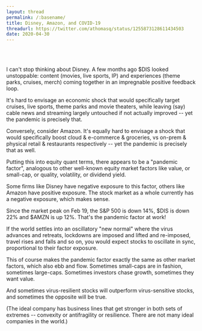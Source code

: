 ```yaml
---
layout: thread
permalink: /:basename/
title: Disney, Amazon, and COVID-19
threadurl: https://twitter.com/athomasq/status/1255873128611434503
date: 2020-04-30
---
```


<br/>
<br/>

I can't stop thinking about Disney. A few months ago $DIS looked unstoppable: content (movies, live sports, IP) and experiences (theme parks, cruises, merch) coming together in an impregnable positive feedback loop.

It's hard to envisage an economic shock that would specifically target cruises, live sports, theme parks and movie theaters, while leaving (say) cable news and streaming largely untouched if not actually improved -- yet the pandemic is precisely that.

Conversely, consider Amazon. It's equally hard to envisage a shock that would specifically boost cloud & e-commerce & groceries, vs on-prem & physical retail & restaurants respectively -- yet the pandemic is precisely that as well.

Putting this into equity quant terms, there appears to be a "pandemic factor", analogous to other well-known equity market factors like value, or small-cap, or quality, volatility, or dividend yield. 

Some firms like Disney have negative exposure to this factor, others like Amazon have positive exposure.  The stock market as a whole currently has a negative exposure, which makes sense.

Since the market peak on Feb 19, the S&P 500 is down 14%, $DIS is down 22% and $AMZN is up 12%.  That's the pandemic factor at work!

If the world settles into an oscillatory "new normal" where the virus advances and retreats, lockdowns are imposed and lifted and re-imposed, travel rises and falls and so on, you would expect stocks to oscillate in sync, proportional to their factor exposure.

This of course makes the pandemic factor exactly the same as other market factors, which also ebb and flow. Sometimes small-caps are in fashion, sometimes large-caps. Sometimes investors chase growth, sometimes they want value.

And sometimes virus-resilient stocks will outperform virus-sensitive stocks, and sometimes the opposite will be true.

(The ideal company has business lines that get stronger in both sets of extremes -- convexity or antifragility or resilience.  There are not many ideal companies in the world.)
